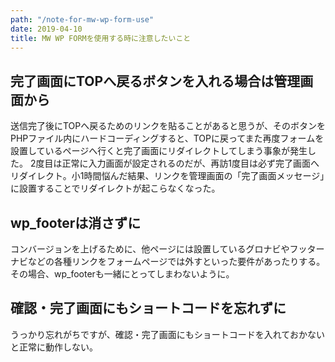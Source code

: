 ```yaml
---
path: "/note-for-mw-wp-form-use"
date: 2019-04-10
title: MW WP FORMを使用する時に注意したいこと
---
```


## 完了画面にTOPへ戻るボタンを入れる場合は管理画面から
送信完了後にTOPへ戻るためのリンクを貼ることがあると思うが、そのボタンをPHPファイル内にハードコーディングすると、TOPに戻ってまた再度フォームを設置しているページへ行くと完了画面にリダイレクトしてしまう事象が発生した。
2度目は正常に入力画面が設定されるのだが、再訪1度目は必ず完了画面へリダイレクト。小1時間悩んだ結果、リンクを管理画面の「完了画面メッセージ」に設置することでリダイレクトが起こらなくなった。

## wp_footerは消さずに
コンバージョンを上げるために、他ページには設置しているグロナビやフッターナビなどの各種リンクをフォームページでは外すといった要件があったりする。その場合、wp_footerも一緒にとってしまわないように。

## 確認・完了画面にもショートコードを忘れずに
うっかり忘れがちですが、確認・完了画面にもショートコードを入れておかないと正常に動作しない。